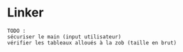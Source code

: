 # Linker

```
TODO :
sécuriser le main (input utilisateur)
vérifier les tableaux alloués à la zob (taille en brut)
```
